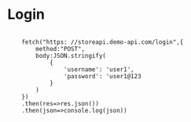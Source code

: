 # **Login**

<Code language="javascript">
    fetch("https: //storeapi.demo-api.com/login",{
        method:"POST",
        body:JSON.stringify(
            {
                'username': 'user1',
                'password': 'user1@123
            }
        )
    })
    .then(res=>res.json())
    .then(json=>console.log(json))
</Code>
